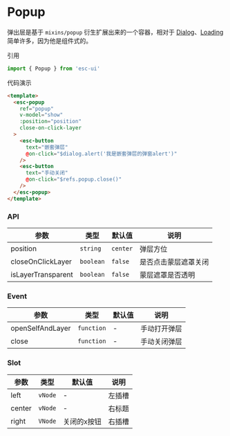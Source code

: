 # Popup

弹出层是基于 `mixins/popup` 衍生扩展出来的一个容器，相对于 [Dialog](#/dialog)、[Loading](#/loading) 简单许多，因为他是组件式的。

引用

```js
import { Popup } from 'esc-ui'
```

代码演示

```html
<template>
  <esc-popup
    ref="popup"
    v-model="show"
    :position="position"
    close-on-click-layer
  >
    <esc-button
      text="嵌套弹层"
      @on-click="$dialog.alert('我是嵌套弹层的弹窗alert')"
    />
    <esc-button
      text="手动关闭"
      @on-click="$refs.popup.close()"
    />
  </esc-popup>
</template>
```

### API

参数|类型|默认值|说明
----|----|-----|----
position|`string`|`center`| 弹层方位
closeOnClickLayer|`boolean`|`false`| 是否点击蒙层遮罩关闭
isLayerTransparent|`boolean`|`false`|蒙层遮罩是否透明

### Event
参数|类型|默认值|说明
----|----|-----|----
openSelfAndLayer|`function`|-|手动打开弹层
close|`function`|-|手动关闭弹层

### Slot

参数|类型|默认值|说明
----|----|-----|----
left|`vNode`|-|左插槽
center|`vNode`|-|右标题
right|`VNode`|关闭的x按钮|右插槽
